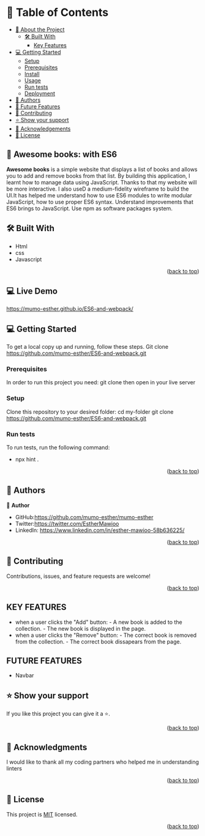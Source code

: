 <a name="readme-top"></a>


# 📗 Table of Contents

- [📖 About the Project](#about-project)
  - [🛠 Built With](#built-with)
    - [Key Features](#key-features)
- [💻 Getting Started](#getting-started)
  - [Setup](#setup)
  - [Prerequisites](#prerequisites)
  - [Install](#install)
  - [Usage](#usage)
  - [Run tests](#run-tests)
  - [Deployment](#triangular_flag_on_post-deployment)
- [👥 Authors](#authors)
- [🔭 Future Features](#future-features)
- [🤝 Contributing](#contributing)
- [⭐️ Show your support](#support)
- [🙏 Acknowledgements](#acknowledgements)
- [📝 License](#license)

## 📖 Awesome books: with ES6
 <a name="about-project"></a>


**Awesome books** is a simple website that displays a list of books and allows you to add and remove books from that list. By building this application, I learnt how to manage data using JavaScript. Thanks to that my website will be more interactive. I also useD a medium-fidelity wireframe to build the UI.It has helped me understand how to use ES6 modules to write modular JavaScript, how to use proper ES6 syntax.
Understand improvements that ES6 brings to JavaScript.
Use npm as software packages system.


## 🛠 Built With <a name="built-with"></a>
- Html
- css
- Javascript
<p align="right">(<a href="#readme-top">back to top</a>)</p>

## 💻 Live Demo
https://mumo-esther.github.io/ES6-and-webpack/

## 💻 Getting Started <a name="getting-started"></a>
To get a local copy up and running, follow these steps.
Git clone https://github.com/mumo-esther/ES6-and-webpack.git
### Prerequisites

In order to run this project you need:
 git clone then open in your live server

### Setup

Clone this repository to your desired folder:
  cd my-folder
  git clone https://github.com/mumo-esther/ES6-and-webpack.git
### Run tests

To run tests, run the following command:
  - npx hint .

<p align="right">(<a href="#readme-top">back to top</a>)</p>

## 👥 Authors <a name="authors"></a>

👤 **Author**

- GitHub:https://github.com/mumo-esther/mumo-esther
- Twitter:https://twitter.com/EstherMawioo
- LinkedIn: https://www.linkedin.com/in/esther-mawioo-58b636225/

<p align="right">(<a href="#readme-top">back to top</a>)</p>

## 🤝 Contributing <a name="contributing"></a>

Contributions, issues, and feature requests are welcome!

<p align="right">(<a href="#readme-top">back to top</a>)</p>

## KEY FEATURES
- when a user clicks the "Add" button:
      - A new book is added to the collection.
      - The new book is displayed in the page.
- when a user clicks the "Remove" button:
      - The correct book is removed from the collection.
      - The correct book dissapears from the page.


## FUTURE FEATURES
- Navbar

## ⭐️ Show your support <a name="support"></a>

If you like this project you can give it a ⭐️.

<p align="right">(<a href="#readme-top">back to top</a>)</p>

## 🙏 Acknowledgments <a name="acknowledgements"></a>

I would like to thank all my coding partners who helped me in understanding linters

<p align="right">(<a href="#readme-top">back to top</a>)</p>

## 📝 License <a name="license"></a>

This project is [MIT](https://github.com/mumo-esther/ES6-and-webpack/blob/master/LICENCE) licensed.

<p align="right">(<a href="#readme-top">back to top</a>)</p>

